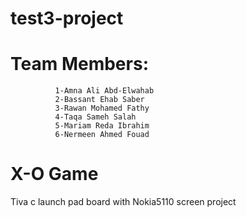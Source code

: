 # test3-project
# Team Members:
              1-Amna Ali Abd-Elwahab
              2-Bassant Ehab Saber 
              3-Rawan Mohamed Fathy
              4-Taqa Sameh Salah
              5-Mariam Reda Ibrahim
              6-Nermeen Ahmed Fouad
# X-O Game
Tiva c launch pad board with Nokia5110 screen project

